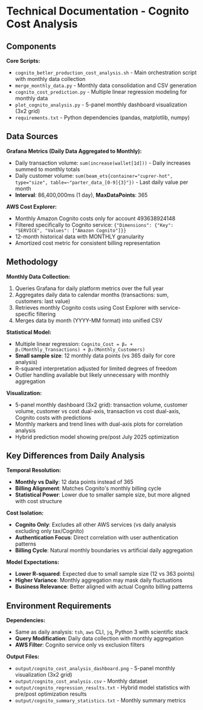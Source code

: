 # Technical Documentation - Cognito Cost Analysis

## Components

**Core Scripts:**
- `cognito_betler_production_cost_analysis.sh` - Main orchestration script with monthly data collection
- `merge_monthly_data.py` - Monthly data consolidation and CSV generation
- `cognito_cost_prediction.py` - Multiple linear regression modeling for monthly data
- `plot_cognito_analysis.py` - 5-panel monthly dashboard visualization (3x2 grid)
- `requirements.txt` - Python dependencies (pandas, matplotlib, numpy)

## Data Sources

**Grafana Metrics (Daily Data Aggregated to Monthly):**
- Daily transaction volume: `sum(increase(wallet[1d]))` - Daily increases summed to monthly totals
- Daily customer volume: `sum(beam_ets{container="cuprer-hot", type="size", table=~"parter_data_[0-9]{3}"})` - Last daily value per month
- **Interval**: 86,400,000ms (1 day), **MaxDataPoints**: 365

**AWS Cost Explorer:**
- Monthly Amazon Cognito costs only for account 493638924148
- Filtered specifically to Cognito service: `{"Dimensions": {"Key": "SERVICE", "Values": ["Amazon Cognito"]}}`
- 12-month historical data with MONTHLY granularity
- Amortized cost metric for consistent billing representation

## Methodology

**Monthly Data Collection:**
1. Queries Grafana for daily platform metrics over the full year
2. Aggregates daily data to calendar months (transactions: sum, customers: last value)
3. Retrieves monthly Cognito costs using Cost Explorer with service-specific filtering
4. Merges data by month (YYYY-MM format) into unified CSV

**Statistical Model:**
- Multiple linear regression: `Cognito_Cost = β₀ + β₁(Monthly_Transactions) + β₂(Monthly_Customers)`
- **Small sample size**: 12 monthly data points (vs 365 daily for core analysis)
- R-squared interpretation adjusted for limited degrees of freedom
- Outlier handling available but likely unnecessary with monthly aggregation

**Visualization:**
- 5-panel monthly dashboard (3x2 grid): transaction volume, customer volume, customer vs cost dual-axis, transaction vs cost dual-axis, Cognito costs with predictions
- Monthly markers and trend lines with dual-axis plots for correlation analysis
- Hybrid prediction model showing pre/post July 2025 optimization

## Key Differences from Daily Analysis

**Temporal Resolution:**
- **Monthly vs Daily**: 12 data points instead of 365
- **Billing Alignment**: Matches Cognito's monthly billing cycle
- **Statistical Power**: Lower due to smaller sample size, but more aligned with cost structure

**Cost Isolation:**
- **Cognito Only**: Excludes all other AWS services (vs daily analysis excluding only tax/Cognito)
- **Authentication Focus**: Direct correlation with user authentication patterns
- **Billing Cycle**: Natural monthly boundaries vs artificial daily aggregation

**Model Expectations:**
- **Lower R-squared**: Expected due to small sample size (12 vs 363 points)
- **Higher Variance**: Monthly aggregation may mask daily fluctuations
- **Business Relevance**: Better aligned with actual Cognito billing patterns

## Environment Requirements

**Dependencies:**
- Same as daily analysis: `tsh`, `aws` CLI, `jq`, Python 3 with scientific stack
- **Query Modification**: Daily data collection with monthly aggregation
- **AWS Filter**: Cognito service only vs exclusion filters

**Output Files:**
- `output/cognito_cost_analysis_dashboard.png` - 5-panel monthly visualization (3x2 grid)
- `output/cognito_cost_analysis.csv` - Monthly dataset
- `output/cognito_regression_results.txt` - Hybrid model statistics with pre/post optimization results
- `output/cognito_summary_statistics.txt` - Monthly summary metrics